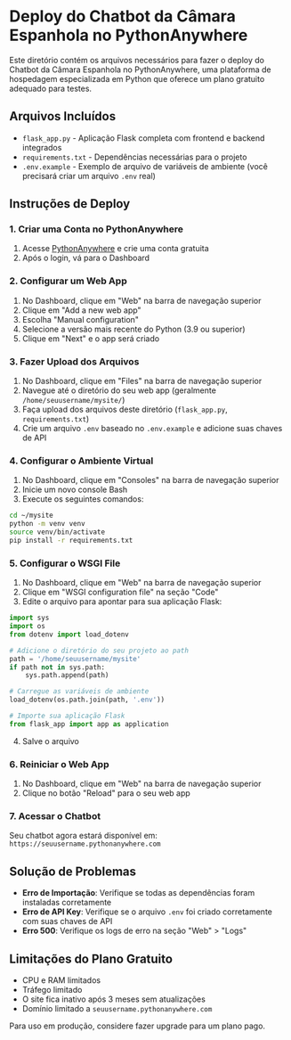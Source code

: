 # Deploy do Chatbot da Câmara Espanhola no PythonAnywhere

Este diretório contém os arquivos necessários para fazer o deploy do Chatbot da Câmara Espanhola no PythonAnywhere, uma plataforma de hospedagem especializada em Python que oferece um plano gratuito adequado para testes.

## Arquivos Incluídos

- `flask_app.py` - Aplicação Flask completa com frontend e backend integrados
- `requirements.txt` - Dependências necessárias para o projeto
- `.env.example` - Exemplo de arquivo de variáveis de ambiente (você precisará criar um arquivo `.env` real)

## Instruções de Deploy

### 1. Criar uma Conta no PythonAnywhere

1. Acesse [PythonAnywhere](https://www.pythonanywhere.com/) e crie uma conta gratuita
2. Após o login, vá para o Dashboard

### 2. Configurar um Web App

1. No Dashboard, clique em "Web" na barra de navegação superior
2. Clique em "Add a new web app"
3. Escolha "Manual configuration"
4. Selecione a versão mais recente do Python (3.9 ou superior)
5. Clique em "Next" e o app será criado

### 3. Fazer Upload dos Arquivos

1. No Dashboard, clique em "Files" na barra de navegação superior
2. Navegue até o diretório do seu web app (geralmente `/home/seuusername/mysite/`)
3. Faça upload dos arquivos deste diretório (`flask_app.py`, `requirements.txt`)
4. Crie um arquivo `.env` baseado no `.env.example` e adicione suas chaves de API

### 4. Configurar o Ambiente Virtual

1. No Dashboard, clique em "Consoles" na barra de navegação superior
2. Inicie um novo console Bash
3. Execute os seguintes comandos:

```bash
cd ~/mysite
python -m venv venv
source venv/bin/activate
pip install -r requirements.txt
```

### 5. Configurar o WSGI File

1. No Dashboard, clique em "Web" na barra de navegação superior
2. Clique em "WSGI configuration file" na seção "Code"
3. Edite o arquivo para apontar para sua aplicação Flask:

```python
import sys
import os
from dotenv import load_dotenv

# Adicione o diretório do seu projeto ao path
path = '/home/seuusername/mysite'
if path not in sys.path:
    sys.path.append(path)

# Carregue as variáveis de ambiente
load_dotenv(os.path.join(path, '.env'))

# Importe sua aplicação Flask
from flask_app import app as application
```

4. Salve o arquivo

### 6. Reiniciar o Web App

1. No Dashboard, clique em "Web" na barra de navegação superior
2. Clique no botão "Reload" para o seu web app

### 7. Acessar o Chatbot

Seu chatbot agora estará disponível em:
`https://seuusername.pythonanywhere.com`

## Solução de Problemas

- **Erro de Importação**: Verifique se todas as dependências foram instaladas corretamente
- **Erro de API Key**: Verifique se o arquivo `.env` foi criado corretamente com suas chaves de API
- **Erro 500**: Verifique os logs de erro na seção "Web" > "Logs"

## Limitações do Plano Gratuito

- CPU e RAM limitados
- Tráfego limitado
- O site fica inativo após 3 meses sem atualizações
- Domínio limitado a `seuusername.pythonanywhere.com`

Para uso em produção, considere fazer upgrade para um plano pago.
